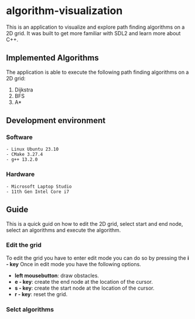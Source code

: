 # algorithm-visualization
This is an application to visualize and explore path finding algorithms on
a 2D grid. It was built to get more familiar with SDL2 and 
learn more about C++.

## Implemented Algorithms
The application is able to execute the following path finding
algorithms on a 2D grid:
1. Dijkstra
2. BFS
3. A*

## Development environment

### Software
    - Linux Ubuntu 23.10
    - CMake 3.27.4 
    - g++ 13.2.0 

### Hardware
    - Microsoft Laptop Studio
    - 11th Gen Intel Core i7

## Guide
This is a quick guid on how to edit the 2D grid, select start 
and end node, select an algorithms and execute the algorithm.

### Edit the grid
To edit the grid you have to enter edit mode you can do so by
pressing the **i - key** Once in edit mode you have the following options.
- **left mousebutton**: draw obstacles.
- **e - key**: create the end node at the location of the cursor.
- **s - key**: create the start node at the location of the cursor.
- **r - key**: reset the grid.

### Selct algorithms

